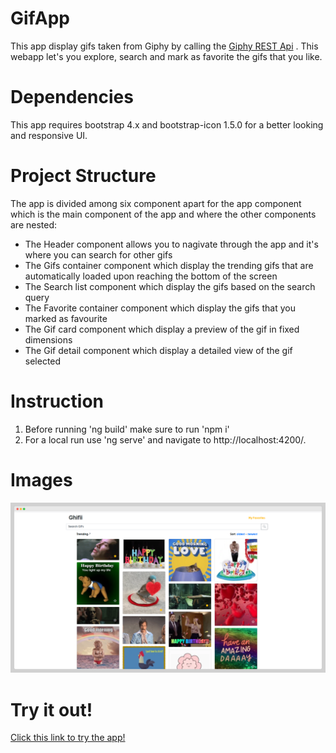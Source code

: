 # GifApp
 This app display gifs taken from Giphy by calling the [Giphy REST Api](https://developers.giphy.com/docs/api#quick-start-guide) . This webapp let's you explore, search and mark as favorite the gifs that you like.
 
# Dependencies
This app requires bootstrap 4.x and bootstrap-icon 1.5.0 for a better looking and responsive UI.

# Project Structure
The app is divided among six component apart for the app component which is the main component of the app and where the other components are nested:

- The Header component allows you to nagivate through the app and it's where you can search for other gifs
- The Gifs container component which display the trending gifs that are automatically loaded upon reaching the bottom of the screen 
- The Search list component which display the gifs based on the search query
- The Favorite container component which display the gifs that you marked as favourite
- The Gif card component which display a preview of the gif in fixed dimensions
- The Gif detail component which display a detailed view of the gif selected

# Instruction 
 1. Before running 'ng build' make sure to run 'npm i' 
 2. For a local run use 'ng serve' and navigate to http://localhost:4200/. 


# Images
![App Screenshot](src\img\gifAppScreenshot1.png)

# Try it out!

[Click this link to try the app!](https://smghifii.web.app/)
